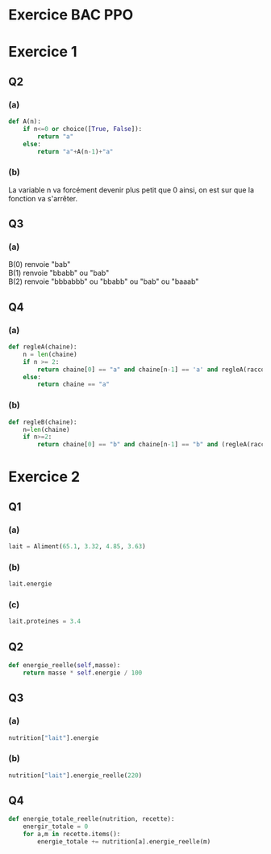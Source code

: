 # Exercice BAC PPO
  
# Exercice 1
## Q2
### (a)
```python
def A(n):
    if n<=0 or choice([True, False]):
        return "a" 
    else:
        return "a"+A(n-1)+"a"
```
### (b)
La variable n va forcément devenir plus petit que 0 ainsi, on est sur que la fonction va s'arrêter.  

## Q3 
### (a) 
B(0) renvoie "bab"  
B(1) renvoie "bbabb" ou "bab"   
B(2) renvoie "bbbabbb" ou "bbabb" ou "bab" ou "baaab"
## Q4
### (a)
```python
def regleA(chaine):
    n = len(chaine)
    if n >= 2:
        return chaine[0] == "a" and chaine[n-1] == 'a' and regleA(raccourcir(chaine)) 
    else:
        return chaine == "a"
```
### (b)
```python
def regleB(chaine):
    n=len(chaine)
    if n>=2:
        return chaine[0] == "b" and chaine[n-1] == "b" and (regleA(raccourcir(chaine)) or regleB(raccourcir(chaine)))
```
# Exercice 2
## Q1
### (a)
```python
lait = Aliment(65.1, 3.32, 4.85, 3.63)
```
### (b)
```python
lait.energie
```
### (c)
```python
lait.proteines = 3.4
```
## Q2
```python
def energie_reelle(self,masse):
    return masse * self.energie / 100
```
## Q3
### (a)
```python
nutrition["lait"].energie
```
### (b)
```python
nutrition["lait"].energie_reelle(220)
```

## Q4
```python
def energie_totale_reelle(nutrition, recette):
    energir_totale = 0
    for a,m in recette.items():
        energie_totale += nutrition[a].energie_reelle(m)
```